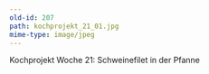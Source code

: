 ```yaml
---
old-id: 207
path: kochprojekt_21_01.jpg
mime-type: image/jpeg
---
```

Kochprojekt Woche 21:
Schweinefilet in der Pfanne
